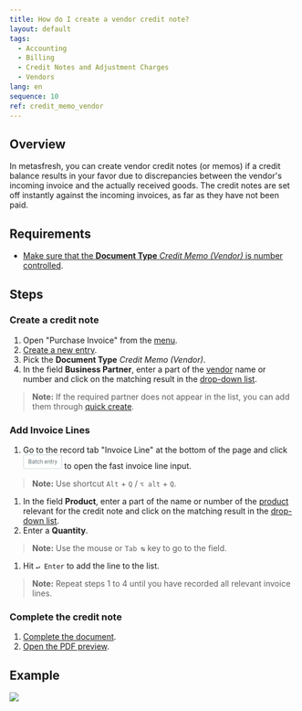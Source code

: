 ```yaml
---
title: How do I create a vendor credit note?
layout: default
tags:
  - Accounting
  - Billing
  - Credit Notes and Adjustment Charges
  - Vendors
lang: en
sequence: 10
ref: credit_memo_vendor
---
```


## Overview
In metasfresh, you can create vendor credit notes (or memos) if a credit balance results in your favor due to discrepancies between the vendor's incoming invoice and the actually received goods. The credit notes are set off instantly against the incoming invoices, as far as they have not been paid.

## Requirements
- [Make sure that the **Document Type** *Credit Memo (Vendor)* is number controlled](Doc_type_assign_sequence_number).

## Steps

### Create a credit note
1. Open "Purchase Invoice" from the [menu](Menu).
1. [Create a new entry](New_Record_Window).
1. Pick the **Document Type** *Credit Memo (Vendor)*.
1. In the field **Business Partner**, enter a part of the [vendor](New_business_partner_vendor) name or number and click on the matching result in the <a href="Keyboard_shortcuts_reference#dropdown" title="Dynamic Search Box (Autocompletion)">drop-down list</a>.
 >**Note:** If the required partner does not appear in the list, you can add them through [quick create](Quick_create_new_business_partner).

### Add Invoice Lines
1. Go to the record tab "Invoice Line" at the bottom of the page and click !["Batch entry"](assets/Batch_Entry_Button.png) to open the fast invoice line input.
 >**Note:** Use shortcut `Alt` + `Q` / `⌥ alt` + `Q`.

1. In the field **Product**, enter a part of the name or number of the [product](NewProduct) relevant for the credit note and click on the matching result in the <a href="Keyboard_shortcuts_reference#dropdown" title="Dynamic Search Box (Autocompletion)">drop-down list</a>.
1. Enter a **Quantity**.
 >**Note:** Use the mouse or `Tab ↹` key to go to the field.

1. Hit `↵ Enter` to add the line to the list.
 >**Note:** Repeat steps 1 to 4 until you have recorded all relevant invoice lines.

### Complete the credit note
1. [Complete the document](DocumentProcessingComplete).
1. [Open the PDF preview](PrintPreview).

## Example
![](assets/Credit_memo_vendor.gif)
